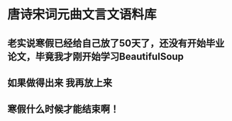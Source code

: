 # 唐诗宋词元曲文言文语料库
## 老实说寒假已经给自己放了50天了，还没有开始毕业论文，毕竟我才刚开始学习BeautifulSoup
## 如果做得出来 我再放上来 
## 寒假什么时候才能结束啊！
